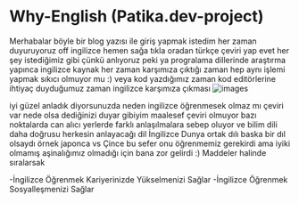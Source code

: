 # Why-English (Patika.dev-project)
 Merhabalar böyle bir blog  yazısı ile giriş yapmak istedim her zaman duyuruyoruz off ingilizce hemen sağa tıkla oradan türkçe çeviri yap evet her şey istediğimiz gibi çünkü anlıyoruz peki ya progralama dillerinde araştırma yapınca ingilizce kaynak her zaman karşımıza çıktığı zaman hep aynı işlemi yapmak sıkıcı olmuyor mu :) 
veya kod yazdığımız zaman kod editörlerine  ihtiyaç duyduğumuz zaman ingilizce karşımıza çıkması                                                                                              ![images](https://user-images.githubusercontent.com/63980885/161452477-5e8f5f95-bd7c-4e53-bad1-ec846624d47d.jpg)

iyi güzel anladık diyorsunuzda neden ingilizce öğrenmesek olmaz mı çeviri var nede olsa dediğinizi duyar gibiyim maalesef çeviri olmuyor bazı noktalarda can alıcı yerlerde farklı anlaşılmalara sebep oluyor ve bilim dili daha doğrusu herkesin anlayacağı dil İngilizce Dunya ortak dılı baska bir dıl olsaydı örnek japonca vs Çince bu sefer onu öğrenmemiz gerekirdi ama iyiki olmamış aşinalığımız olmadığı için bana zor gelirdi :) Maddeler halinde sıralarsak

-İngilizce Öğrenmek Kariyerinizde Yükselmenizi Sağlar
-İngilizce Öğrenmek Sosyalleşmenizi Sağlar


